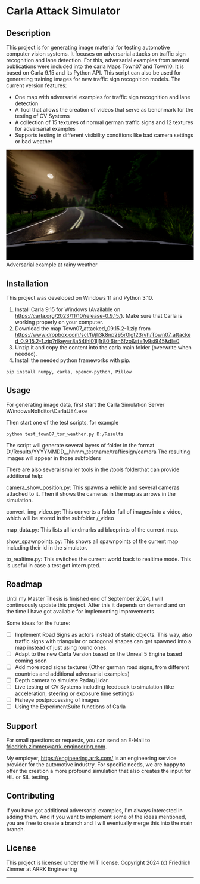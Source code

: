 # Carla Attack Simulator

## Description
This project is for generating image material for testing automotive computer vision systems. It focuses on adversarial attacks on traffic sign recognition and lane detection. 
For this, adversarial examples from several publications were included into the carla Maps Town07 and Town10.
It is based on Carla 9.15 and its Python API.
This script can also be used for generating training images for new traffic sign recognition models.
The current version features:
- One map with adversarial examples for traffic sign recognition and lane detection
- A Tool that allows the creation of videos that serve as benchmark for the testing of CV Systems
- A collection of 15 textures of normal german traffic signs and 12 textures for adversarial examples
- Supports testing in different visibility conditions like bad camera settings or bad weather

![heavy rain](/images/visual.png)
Adversarial example at rainy weather


## Installation
This project was developed on Windows 11 and Python 3.10.
1. Install Carla 9.15 for Windows (Available on https://carla.org/2023/11/10/release-0.9.15/). Make sure that Carla is working properly on your computer.
2. Download the map Town07_attacked_09.15.2-1.zip from https://www.dropbox.com/scl/fi/jli3k8np295r0lgt23rvh/Town07_attacked_0.9.15.2-1.zip?rlkey=r8a54thl01lj1r80i6trn6fzo&st=1v9si945&dl=0
3. Unzip it and copy the content into the carla main folder (overwrite when needed).
4. Install the needed python frameworks with pip.
```
pip install numpy, carla, opencv-python, Pillow
```

## Usage
For generating image data, first start the Carla Simulation Server \WindowsNoEditor\CarlaUE4.exe

Then start one of the test scripts, for example
```
python test_town07_tsr_weather.py D:/Results
```
The script will generate several layers of folder in the format D:/Results/YYYYMMDD__hhmm_testname/trafficsign/camera
The resulting images will appear in those subfolders

There are also several smaller tools in the /tools folderthat can provide additional help:

camera_show_position.py:
This spawns a vehicle and several cameras attached to it. Then it shows the cameras in the map as arrows in the simulation.

convert_img_video.py:
This converts a folder full of images into a video, which will be stored in the subfolder /_video

map_data.py:
This lists all landmarks ad blueprints of the current map.

show_spawnpoints.py:
This shows all spawnpoints of the current map including their id in the simulator.

to_realtime.py:
This switches the current world back to realtime mode. This is useful in case a test got interrupted.

## Roadmap
Until my Master Thesis is finished end of September 2024, I will continuously update this project. After this it depends on demand and on the time I have got available for implementing improvements.

Some ideas for the future:
- [ ] Implement Road Signs as actors instead of static objects. This way, also traffic signs with triangular or octogonal shapes can get spawned into a map instead of just using round ones.
- [ ] Adapt to the new Carla Version based on the Unreal 5 Engine based coming soon
- [ ] Add more road signs textures (Other german road signs, from different countries and additional adversarial examples)
- [ ] Depth camera to simulate Radar/Lidar.
- [ ] Live testing of CV Systems including feedback to simulation (like acceleration, steering or exposure time settings)
- [ ] Fisheye postprocessing of images
- [ ] Using the ExperimentSuite functions of Carla

## Support
For small questions or requests, you can send an E-Mail to friedrich.zimmer@arrk-engineering.com.

My employer, https://engineering.arrk.com/ is an engineering service provider for the automotive industry.
For specific needs, we are happy to offer the creation a more profound simulation that also creates the input for HiL or SiL testing.

## Contributing
If you have got additional adversarial examples, I'm always interested in adding them. And if you want to implement some of the ideas mentioned, you are free to create a branch and I will eventually merge this into the main branch.

## License
This project is licensed under the MIT license.
Copyright 2024 (c) Friedrich Zimmer at ARRK Engineering

***

